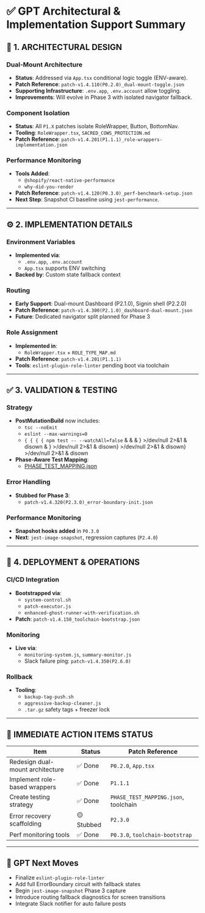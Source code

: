 
# ✅ GPT Architectural & Implementation Support Summary

## 🧱 1. ARCHITECTURAL DESIGN

### Dual-Mount Architecture
- **Status**: Addressed via `App.tsx` conditional logic toggle (ENV-aware).
- **Patch Reference**: `patch-v1.4.110(P0.2.0)_dual-mount-toggle.json`
- **Supporting Infrastructure**: `.env.app`, `.env.account` allow toggling.
- **Improvements**: Will evolve in Phase 3 with isolated navigator fallback.

### Component Isolation
- **Status**: All `P1.X` patches isolate RoleWrapper, Button, BottomNav.
- **Tooling**: `RoleWrapper.tsx`, `SACRED_COWS_PROTECTION.md`
- **Patch Reference**: `patch-v1.4.201(P1.1.1)_role-wrappers-implementation.json`

### Performance Monitoring
- **Tools Added**:
  - `@shopify/react-native-performance`
  - `why-did-you-render`
- **Patch Reference**: `patch-v1.4.120(P0.3.0)_perf-benchmark-setup.json`
- **Next Step**: Snapshot CI baseline using `jest-performance`.

---

## ⚙️ 2. IMPLEMENTATION DETAILS

### Environment Variables
- **Implemented via**:
  - `.env.app`, `.env.account`
  - `App.tsx` supports ENV switching
- **Backed by**: Custom state fallback context

### Routing
- **Early Support**: Dual-mount Dashboard (P2.1.0), Signin shell (P2.2.0)
- **Patch Reference**: `patch-v1.4.300(P2.1.0)_dashboard-dual-mount.json`
- **Future**: Dedicated navigator split planned for Phase 3

### Role Assignment
- **Implemented in**:
  - `RoleWrapper.tsx` + `ROLE_TYPE_MAP.md`
- **Patch Reference**: `patch-v1.4.201(P1.1.1)`
- **Tools**: `eslint-plugin-role-linter` pending boot via toolchain

---

## ✅ 3. VALIDATION & TESTING

### Strategy
- **PostMutationBuild** now includes:
  - `tsc --noEmit`
  - `eslint --max-warnings=0`
  - `{ { { { npm test -- --watchAll=false` & &  & } >/dev/null 2>&1 & disown & } >/dev/null 2>&1 & disown} >/dev/null 2>&1 & disown} >/dev/null 2>&1 & disown
- **Phase-Aware Test Mapping**:
  - [PHASE_TEST_MAPPING.json](PHASE_TEST_MAPPING.json)

### Error Handling
- **Stubbed for Phase 3**:
  - `patch-v1.4.320(P2.3.0)_error-boundary-init.json`

### Performance Monitoring
- **Snapshot hooks added** in `P0.3.0`
- **Next**: `jest-image-snapshot`, regression captures (`P2.4.0`)

---

## 🚀 4. DEPLOYMENT & OPERATIONS

### CI/CD Integration
- **Bootstrapped via**:
  - `system-control.sh`
  - `patch-executor.js`
  - `enhanced-ghost-runner-with-verification.sh`
- **Patch**: `patch-v1.4.150_toolchain-bootstrap.json`

### Monitoring
- **Live via**:
  - `monitoring-system.js`, `summary-monitor.js`
  - Slack failure ping: `patch-v1.4.350(P2.6.0)`

### Rollback
- **Tooling**:
  - `backup-tag-push.sh`
  - `aggressive-backup-cleaner.js`
  - `.tar.gz` safety tags + freezer lock

---

## 🎯 IMMEDIATE ACTION ITEMS STATUS

| Item | Status | Patch Reference |
|------|--------|-----------------|
| Redesign dual-mount architecture | ✅ Done | `P0.2.0`, `App.tsx` |
| Implement role-based wrappers | ✅ Done | `P1.1.1` |
| Create testing strategy | ✅ Done | `PHASE_TEST_MAPPING.json`, toolchain |
| Error recovery scaffolding | 🟡 Stubbed | `P2.3.0` |
| Perf monitoring tools | ✅ Done | `P0.3.0`, `toolchain-bootstrap` |

---

## 🔐 GPT Next Moves
- Finalize `eslint-plugin-role-linter`
- Add full ErrorBoundary circuit with fallback states
- Begin `jest-image-snapshot` Phase 3 capture
- Introduce routing fallback diagnostics for screen transitions
- Integrate Slack notifier for auto failure posts
